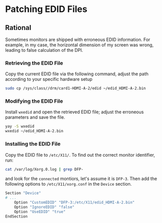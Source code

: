 # Patching EDID Files

## Rational

Sometimes monitors are shipped with erroneous EDID information. For example, in my case, the horizontal dimension of my screen was wrong, leading to false calculation of the DPI.

### Retrieving the EDID File

Copy the current EDID file via the following command, adjust the path according to your specific hardware setup
```bash
sudo cp /sys/class//drm/card1-HDMI-A-2/edid ~/edid_HDMI-A-2.bin
```

### Modifying the EDID File

Install `wxedid` and open the retrieved EDID file; adjust the erroneous parameters and save the file.
```bash
yay -S wxedid
wxedid ~/edid_HDMI-A-2.bin
```

### Installing the EDID File

Copy the EDID file to `/etc/X11/`. To find out the correct monitor identifier, run:
```bash
cat /var/log/Xorg.0.log | grep DFP-
```
and look for the `connected` montiors, let's assume it is `DFP-3`.
Then add the following options to `/etc/X11/xorg.conf` in the `Device` section.
```bash
Section "Device"
# ...
    Option "CustomEDID" "DFP-3:/etc/X11/edid_HDMI-A-2.bin" 
    Option "IgnoreEDID" "false"
    Option "UseEDID" "true"
EndSection
```
